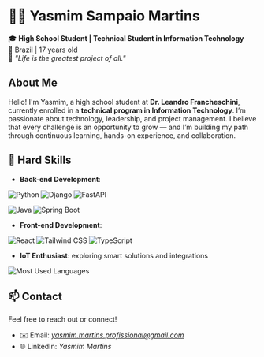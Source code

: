 # 👩‍💻 Yasmim Sampaio Martins

🎓 **High School Student | Technical Student in Information Technology**  
📍 Brazil | 17 years old  
📌 *"Life is the greatest project of all."*

##  About Me

Hello! I'm Yasmim, a high school student at **Dr. Leandro Francheschini**, currently enrolled in a **technical program in Information Technology**. I’m passionate about technology, leadership, and project management.
I believe that every challenge is an opportunity to grow — and I’m building my path through continuous learning, hands-on experience, and collaboration.

## 💼 Hard Skills

- **Back-end Development**:

![Python](https://img.shields.io/badge/-Python-3776AB?style=flat&logo=python&logoColor=white) ![Django](https://img.shields.io/badge/-Django-092E20?style=flat&logo=django&logoColor=white)  ![FastAPI](https://img.shields.io/badge/-FastAPI-009688?style=flat&logo=fastapi&logoColor=white)

![Java](https://img.shields.io/badge/-Java-007396?style=flat&logo=java&logoColor=white)
![Spring Boot](https://img.shields.io/badge/-Spring%20Boot-6DB33F?style=flat&logo=spring-boot&logoColor=white)

- **Front-end Development**:

![React](https://img.shields.io/badge/-React-61DAFB?style=flat&logo=react&logoColor=black)
![Tailwind CSS](https://img.shields.io/badge/-Tailwind%20CSS-38B2AC?style=flat&logo=tailwind-css&logoColor=white)
![TypeScript](https://img.shields.io/badge/-TypeScript-3178C6?style=flat&logo=typescript&logoColor=white)

- **IoT Enthusiast**: exploring smart solutions and integrations

![Most Used Languages](https://camo.githubusercontent.com/821abf5a27498c6d728f2f831705e920104367a39c61b0b1f3c3fef7e7217d61/687474703a2f2f6769746875622d726561646d652d73746174732e76657263656c2e6170702f6170692f746f702d6c616e67732f3f757365726e616d653d72616661656c4d6163686172657465266c61796f75743d636f6d70616374267468656d653d7265616374)
## 📫 Contact
Feel free to reach out or connect!
- ✉️ Email: *yasmim.martins.profissional@gmail.com*  
- 🌐 LinkedIn: *Yasmim Martins*  


